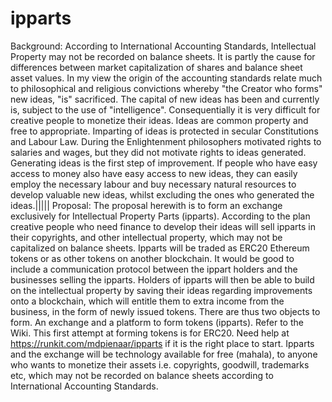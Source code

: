 # ipparts
Background: According to International Accounting Standards, Intellectual
Property may not be recorded on balance sheets. It is partly the cause for
differences between market capitalization of shares and balance sheet asset
values. In my view the origin of the accounting standards relate much to
philosophical and religious convictions whereby "the Creator who forms" new
ideas, "is" sacrificed. The capital of new ideas has been and currently is,
subject to the use of "intelligence". Consequentially it is very difficult
for creative people to monetize their ideas. Ideas are common property and
free to appropriate. Imparting of ideas is protected in secular Constitutions
and Labour Law. During the Enlightenment philosophers motivated rights to
salaries and wages, but they did not motivate rights to ideas generated.
Generating ideas is the first step of improvement. If people who have easy
access to money also have easy access to new ideas, they can easily employ
the necessary labour and buy necessary natural resources to develop valuable
new ideas, whilst excluding the ones who generated the ideas.|||||
Proposal: The proposal herewith is to form an exchange exclusively for
Intellectual Property Parts (ipparts). According to the plan creative people
who need finance to develop their ideas will sell ipparts in their copyrights,
and other intellectual property, which may not be capitalized on balance sheets.
Ipparts will be traded as ERC20 Ethereum tokens or as other tokens on another
blockchain. It would be good to include a communication protocol between the
ippart holders and the businesses selling the ipparts. Holders of ipparts will
then be able to build on the intellectual property by saving their ideas
regarding improvements onto a blockchain, which will entitle them to extra income
from the business, in the form of newly issued tokens. There are thus two objects
to form. An exchange and a platform to form tokens (ipparts). Refer to the Wiki.
This first attempt at forming tokens is for ERC20. Need help at
https://runkit.com/mdpienaar/ipparts if it is the right place to start. Ipparts
and the exchange will be technology available for free (mahala), to anyone
who wants to monetize their assets i.e. copyrights, goodwill, trademarks etc,
which may not be recorded on balance sheets according to International Accounting
Standards.

